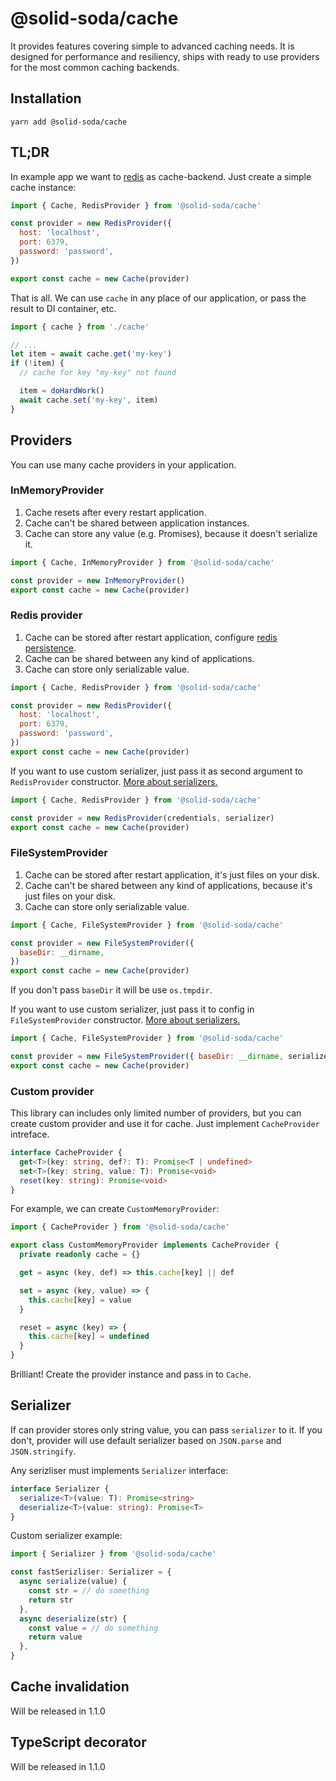# @solid-soda/cache

It provides features covering simple to advanced caching needs. It is designed for performance and resiliency, ships with ready to use providers for the most common caching backends.

## Installation

`yarn add @solid-soda/cache`

## TL;DR

In example app we want to [redis](https://redis.io/) as cache-backend. Just create a simple cache instance:

```js
import { Cache, RedisProvider } from '@solid-soda/cache'

const provider = new RedisProvider({
  host: 'localhost',
  port: 6379,
  password: 'password',
})

export const cache = new Cache(provider)
```

That is all. We can use `cache` in any place of our application, or pass the result to DI container, etc.

```js
import { cache } from './cache'

// ...
let item = await cache.get('my-key')
if (!item) {
  // cache for key "my-key" not found

  item = doHardWork()
  await cache.set('my-key', item)
}
```

## Providers

You can use many cache providers in your application.

### InMemoryProvider

1. Cache resets after every restart application.
2. Cache can't be shared between application instances.
3. Cache can store any value (e.g. Promises), because it doesn't serialize it.

```js
import { Cache, InMemoryProvider } from '@solid-soda/cache'

const provider = new InMemoryProvider()
export const cache = new Cache(provider)
```

### Redis provider

1. Cache can be stored after restart application, configure [redis persistence](https://redis.io/topics/persistence).
2. Cache can be shared between any kind of applications.
3. Cache can store only serializable value.

```js
import { Cache, RedisProvider } from '@solid-soda/cache'

const provider = new RedisProvider({
  host: 'localhost',
  port: 6379,
  password: 'password',
})
export const cache = new Cache(provider)
```

If you want to use custom serializer, just pass it as second argument to `RedisProvider` constructor. [More about serializers.](#serializer)

```js
import { Cache, RedisProvider } from '@solid-soda/cache'

const provider = new RedisProvider(credentials, serializer)
export const cache = new Cache(provider)
```

### FileSystemProvider

1. Cache can be stored after restart application, it's just files on your disk.
2. Cache can't be shared between any kind of applications, because it's just files on your disk.
3. Cache can store only serializable value.

```js
import { Cache, FileSystemProvider } from '@solid-soda/cache'

const provider = new FileSystemProvider({
  baseDir: __dirname,
})
export const cache = new Cache(provider)
```

If you don't pass `baseDir` it will be use `os.tmpdir`.

If you want to use custom serializer, just pass it to config in `FileSystemProvider` constructor. [More about serializers.](#serializer)

```js
import { Cache, FileSystemProvider } from '@solid-soda/cache'

const provider = new FileSystemProvider({ baseDir: __dirname, serializer })
export const cache = new Cache(provider)
```

### Custom provider

This library can includes only limited number of providers, but you can create custom provider and use it for cache. Just implement `CacheProvider` intreface.

```ts
interface CacheProvider {
  get<T>(key: string, def?: T): Promise<T | undefined>
  set<T>(key: string, value: T): Promise<void>
  reset(key: string): Promise<void>
}
```

For example, we can create `CustomMemoryProvider`:

```ts
import { CacheProvider } from '@solid-soda/cache'

export class CustomMemoryProvider implements CacheProvider {
  private readonly cache = {}

  get = async (key, def) => this.cache[key] || def

  set = async (key, value) => {
    this.cache[key] = value
  }

  reset = async (key) => {
    this.cache[key] = undefined
  }
}
```

Brilliant! Create the provider instance and pass in to `Cache`.

## Serializer

If can provider stores only string value, you can pass `serializer` to it. If you don't, provider will use default serializer based on `JSON.parse` and `JSON.stringify`.

Any serizliser must implements `Serializer` interface:
```ts
interface Serializer {
  serialize<T>(value: T): Promise<string>
  deserialize<T>(value: string): Promise<T>
}
```

Custom serializer example:
```ts
import { Serializer } from '@solid-soda/cache'

const fastSerizliser: Serializer = {
  async serialize(value) {
    const str = // do something
    return str
  },
  async deserialize(str) {
    const value = // do something
    return value
  },
}
```

## Cache invalidation

Will be released in 1.1.0

## TypeScript decorator

Will be released in 1.1.0
